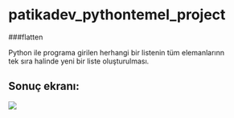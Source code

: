 
# patikadev_pythontemel_project
###flatten

Python ile programa girilen herhangi bir listenin tüm elemanlarınn <br>
tek sıra halinde yeni bir liste oluşturulması.<br>

## Sonuç ekranı:

<img src="https://i.hizliresim.com/5f7wmjd.png">
